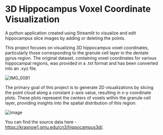 # 3D Hippocampus Voxel Coordinate Visualization

A python application created using Streamlit to visualize and edit hippocampus slice images by adding or deleting the points.

This project focuses on visualizing 3D hippocampus voxel coordinates, particularly those corresponding to the granule cell layer in the dentate gyrus region. The original dataset, containing voxel coordinates for various hippocampal regions, was provided in a .txt format and has been converted into an .xyz file.

![IMG_0081](https://github.com/user-attachments/assets/aa928499-a06b-47c1-86f9-9eefdde9a7fb)

The primary goal of this project is to generate 2D visualizations by slicing the point cloud along a constant z-axis value, resulting in x-y coordinate plots. These plots represent the centers of voxels within the granule cell layer, providing insights into the spatial distribution of this region.

![image](https://github.com/user-attachments/assets/6de98499-05ca-42fe-8a1f-3a034f1ca754)

You can find the source data here - https://krasnow1.gmu.edu/cn3/hippocampus3d/.
